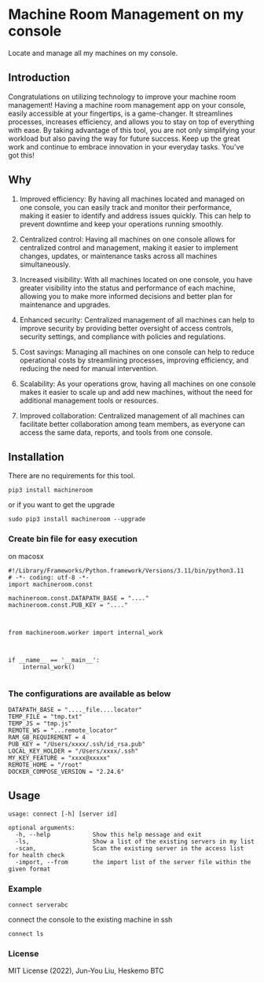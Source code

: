 # Machine Room Management on my console

Locate and manage all my machines on my console.

## Introduction

Congratulations on utilizing technology to improve your machine room management! Having a machine room management app on your console, easily accessible at your fingertips, is a game-changer. It streamlines processes, increases efficiency, and allows you to stay on top of everything with ease. By taking advantage of this tool, you are not only simplifying your workload but also paving the way for future success. Keep up the great work and continue to embrace innovation in your everyday tasks. You've got this!

## Why

1. Improved efficiency: By having all machines located and managed on one console, you can easily track and monitor their performance, making it easier to identify and address issues quickly. This can help to prevent downtime and keep your operations running smoothly.

2. Centralized control: Having all machines on one console allows for centralized control and management, making it easier to implement changes, updates, or maintenance tasks across all machines simultaneously.

3. Increased visibility: With all machines located on one console, you have greater visibility into the status and performance of each machine, allowing you to make more informed decisions and better plan for maintenance and upgrades.

4. Enhanced security: Centralized management of all machines can help to improve security by providing better oversight of access controls, security settings, and compliance with policies and regulations.

5. Cost savings: Managing all machines on one console can help to reduce operational costs by streamlining processes, improving efficiency, and reducing the need for manual intervention.

6. Scalability: As your operations grow, having all machines on one console makes it easier to scale up and add new machines, without the need for additional management tools or resources.

7. Improved collaboration: Centralized management of all machines can facilitate better collaboration among team members, as everyone can access the same data, reports, and tools from one console.


## Installation

There are no requirements for this tool.

```
pip3 install machineroom
```

or if you want to get the upgrade

```
sudo pip3 install machineroom --upgrade
```

### Create bin file for easy execution
on macosx
```
#!/Library/Frameworks/Python.framework/Versions/3.11/bin/python3.11
# -*- coding: utf-8 -*-
import machineroom.const

machineroom.const.DATAPATH_BASE = "...."
machineroom.const.PUB_KEY = "...."



from machineroom.worker import internal_work



if __name__ == '__main__':
    internal_work()


```
### The configurations are available as below

```
DATAPATH_BASE = "...._file....locator"
TEMP_FILE = "tmp.txt"
TEMP_JS = "tmp.js"
REMOTE_WS = "...remote_locator"
RAM_GB_REQUIREMENT = 4
PUB_KEY = "/Users/xxxx/.ssh/id_rsa.pub"
LOCAL_KEY_HOLDER = "/Users/xxxx/.ssh"
MY_KEY_FEATURE = "xxxx@xxxxx"
REMOTE_HOME = "/root"
DOCKER_COMPOSE_VERSION = "2.24.6"
```

## Usage

```
usage: connect [-h] [server id]

optional arguments:
  -h, --help            Show this help message and exit
  -ls,                  Show a list of the existing servers in my list
  -scan,                Scan the existing server in the access list for health check
  -import, --from       the import list of the server file within the given format
```

### Example

```
connect serverabc
```
connect the console to the existing machine in ssh

```
connect ls
```


### License

MIT License (2022), Jun-You Liu, Heskemo BTC
